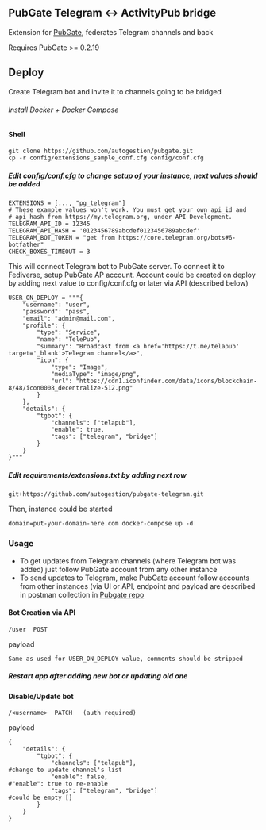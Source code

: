 ## PubGate Telegram <-> ActivityPub bridge
Extension for [PubGate](https://github.com/autogestion/pubgate), federates Telegram channels and back
                            
Requires PubGate >= 0.2.19
## Deploy
Create Telegram bot and invite it to channels going to be bridged
###### Install Docker + Docker Compose
#### Shell
```
git clone https://github.com/autogestion/pubgate.git
cp -r config/extensions_sample_conf.cfg config/conf.cfg
```
##### Edit config/conf.cfg to change setup of your instance, next values should be added
```
EXTENSIONS = [..., "pg_telegram"]
# These example values won't work. You must get your own api_id and
# api_hash from https://my.telegram.org, under API Development.
TELEGRAM_API_ID = 12345
TELEGRAM_API_HASH = '0123456789abcdef0123456789abcdef'
TELEGRAM_BOT_TOKEN = "get from https://core.telegram.org/bots#6-botfather"
CHECK_BOXES_TIMEOUT = 3
```
This will connect Telegram bot to PubGate server. To connect it to Fediverse, setup PubGate AP account.
Account could be created on deploy by adding next value to config/conf.cfg or later via API (described below)
```
USER_ON_DEPLOY = """{
    "username": "user",
    "password": "pass",
    "email": "admin@mail.com",                                              
    "profile": {
        "type": "Service",                                                  
        "name": "TelePub",
        "summary": "Broadcast from <a href='https://t.me/telapub' target='_blank'>Telegram channel</a>",
        "icon": {
            "type": "Image",
            "mediaType": "image/png",
            "url": "https://cdn1.iconfinder.com/data/icons/blockchain-8/48/icon0008_decentralize-512.png"
        }
    },
    "details": {
        "tgbot": {
            "channels": ["telapub"],                                    
            "enable": true,
            "tags": ["telegram", "bridge"]                              
        }
    }
}"""
```
##### Edit requirements/extensions.txt by adding next row
```
git+https://github.com/autogestion/pubgate-telegram.git
```

Then, instance could be started
```
domain=put-your-domain-here.com docker-compose up -d
```

### Usage

- To get updates from Telegram channels (where Telegram bot was added) just follow PubGate account from any other instance
- To send updates to Telegram, make PubGate account follow accounts from other instances (via UI or API, endpoint and payload are described in postman collection in [Pubgate repo](https://github.com/autogestion/pubgate/blob/master/pubgate.postman_collection.json)

#### Bot Creation via API
```
/user  POST
```
payload 
```
Same as used for USER_ON_DEPLOY value, comments should be stripped
```

##### Restart app after adding new bot or updating old one

#### Disable/Update bot
```
/<username>  PATCH   (auth required)
```
payload
```
{
    "details": {
        "tgbot": {
            "channels": ["telapub"],                                      #change to update channel's list
            "enable": false,                                              #"enable": true to re-enable
            "tags": ["telegram", "bridge"]                                 #could be empty []
        }
    }
}
```
